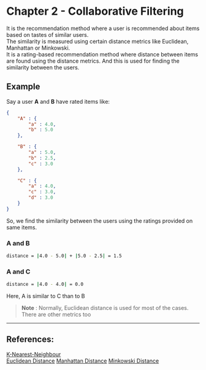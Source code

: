 # Chapter 2 - Collaborative Filtering
It is the recommendation method where a user is recommended about items based on tastes of similar users.  
The similarity is measured using certain distance metrics like Euclidean, Manhattan or Minkowski.  
It is a rating-based recommendation method where distance between items are found using the distance metrics. And 
this is used for finding the similarity between the users.

## Example

Say a user **A** and **B** have rated items like:
```json
{
    "A" : {
        "a" : 4.0,
        "b" : 5.0
    },

    "B" : {
        "a" : 5.0,
        "b" : 2.5,
        "c" : 3.0
    },

    "C" : {
        "a" : 4.0,
        "c" : 3.0,
        "d" : 3.0
    }
}
```

So, we find the similarity between the users using the ratings provided on same items.  

### A and B
```bash
distance = |4.0 - 5.0| + |5.0 - 2.5| = 1.5
```

### A and C
```bash
distance = |4.0 - 4.0| = 0.0
```

Here, A is similar to C than to B

> **Note** : Normally, Euclidean distance is used for most of the cases. There are other metrics too

---------------

## References:
[K-Nearest-Neighbour](https://en.wikipedia.org/wiki/K-nearest_neighbors_algorithm)  
[Euclidean Distance](https://en.wikipedia.org/wiki/Euclidean_distance)
[Manhattan Distance](https://en.wiktionary.org/wiki/Manhattan_distance)
[Minkowski Distance](https://en.wikipedia.org/wiki/Minkowski_distance)
